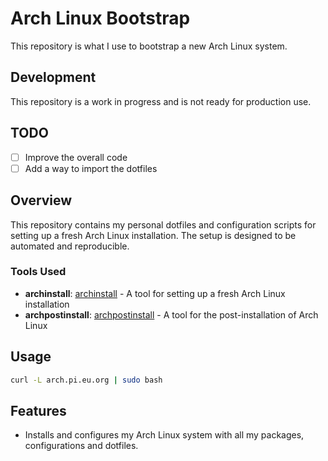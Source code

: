 # Arch Linux Bootstrap

This repository is what I use to bootstrap a new Arch Linux system.

## Development

This repository is a work in progress and is not ready for production use.

## TODO

- [ ] Improve the overall code
- [ ] Add a way to import the dotfiles

## Overview

This repository contains my personal dotfiles and configuration scripts for setting up a fresh Arch Linux installation. The setup is designed to be automated and reproducible.

### Tools Used
- **archinstall**: [archinstall](https://wiki.archlinux.org/title/Archinstall) - A tool for setting up a fresh Arch Linux installation
- **archpostinstall**: [archpostinstall](https://github.com/ang3lo-azevedo/archpostinstall) - A tool for the post-installation of Arch Linux

## Usage

```bash
curl -L arch.pi.eu.org | sudo bash
```

## Features

- Installs and configures my Arch Linux system with all my packages, configurations and dotfiles.
